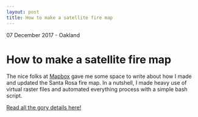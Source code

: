 ```yaml
---
layout: post
title: How to make a satellite fire map
---
```

<p class="meta"> 07 December 2017 - Oakland</p>

How to make a satellite fire map
==============================

The nice folks at [Mapbox](https://www.mapbox.com) gave me some space to write about how I made and updated the Santa Rosa fire map. In a nutshell, I made heavy use of virtual raster files and automated everything process with a simple bash script.

[Read all the gory details here!](https://blog.mapbox.com/santa-rosa-fire-map-how-i-built-it-ef2483f5b92e)